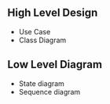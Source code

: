 ## High Level Design
* Use Case
* Class Diagram

## Low Level Diagram
* State diagram
* Sequence diagram